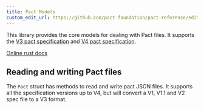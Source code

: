 ```yaml
---
title: Pact Models
custom_edit_url: https://github.com/pact-foundation/pact-reference/edit/master/rust/pact_models/README.md
---
```

<!-- This file has been synced from the pact-foundation/pact-reference repository. Please do not edit it directly. The URL of the source file can be found in the custom_edit_url value above -->

This library provides the core models for dealing with Pact files. It supports the
[V3 pact specification](https://github.com/pact-foundation/pact-specification/tree/version-3) and
[V4 pact specification](https://github.com/pact-foundation/pact-specification/tree/version-4).

[Online rust docs](https://docs.rs/pact_models/)

## Reading and writing Pact files

The `Pact` struct has methods to read and write pact JSON files. It supports all the specification
versions up to V4, but will convert a V1, V1.1 and V2 spec file to a V3 format.
